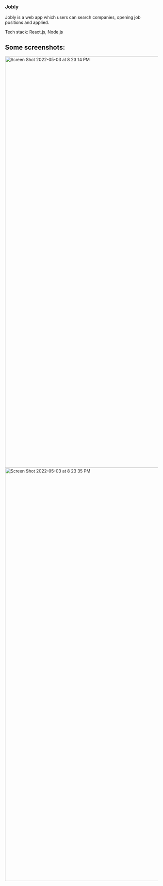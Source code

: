 ### Jobly
Jobly is a web app which users can search companies, opening job positions and applied.

Tech stack: React.js, Node.js

## Some screenshots:
<img width="1353" alt="Screen Shot 2022-05-03 at 8 23 14 PM" src="https://user-images.githubusercontent.com/50587812/166606824-88d0b8b1-9f50-4b74-b553-17e1f7e113b4.png">
<img width="1359" alt="Screen Shot 2022-05-03 at 8 23 35 PM" src="https://user-images.githubusercontent.com/50587812/166606900-a13ba6ae-a9b7-486a-b972-5b50e7c31640.png">
